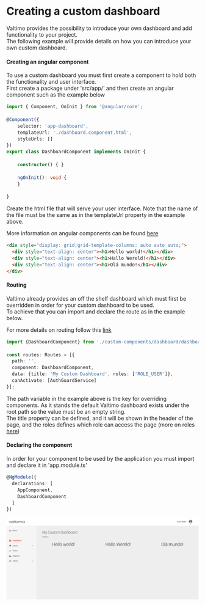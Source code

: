 # Creating a custom dashboard

Valtimo provides the possibility to introduce your own dashboard and add functionality to your project.\
The following example will provide details on how you can introduce your own custom dashboard.

#### Creating an angular component

To use a custom dashboard you must first create a component to hold both the functionality and user interface.\
First create a package under 'src/app/' and then create an angular component such as the example below

```typescript
import { Component, OnInit } from '@angular/core';

@Component({
    selector: 'app-dashboard',
    templateUrl: './dashboard.component.html',
    styleUrls: []
})
export class DashboardComponent implements OnInit {

    constructor() { }

    ngOnInit(): void {
    }

}
```

Create the html file that will serve your user interface. Note that the name of the file must be the same as in the templateUrl property in the example above.

More information on angular components can be found [here](https://angular.io/guide/component-overview#creating-a-component)

```html
<div style="display: grid;grid-template-columns: auto auto auto;"> 
  <div style="text-align: center"><h1>Hello world!</h1></div> 
  <div style="text-align: center"><h1>Hallo Wereld!</h1></div> 
  <div style="text-align: center"><h1>Olá mundo!</h1></div>  
</div>
```

#### Routing

Valtimo already provides an off the shelf dashboard which must first be overridden in order for your custom dashboard to be used.\
To achieve that you can import and declare the route as in the example below.

For more details on routing follow this [link](https://angular.io/guide/router-reference#configuration)

```typescript
import {DashboardComponent} from './custom-components/dashboard/dashboard.component';

const routes: Routes = [{
  path: '',
  component: DashboardComponent,
  data: {title: 'My Custom Dashboard', roles: ['ROLE_USER']},
  canActivate: [AuthGuardService]
}];
```

The path variable in the example above is the key for overriding components. As it stands the default Valtimo dashboard exists under the root path so the value must be an empty string.\
The title property can be defined, and it will be shown in the header of the page, and the roles defines which role can access the page (more on roles [here](creating-a-custom-dashboard.md))

#### Declaring the component

In order for your component to be used by the application you must import and declare it in 'app.module.ts'

```typescript
@NgModule({
  declarations: [
    AppComponent,
    DashboardComponent
  ]
})
```

![Custom Dashboard](../../../extending-valtimo/img/custom-dashboard-example.png)

